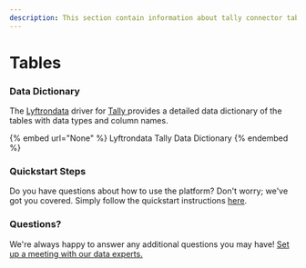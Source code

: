 ```yaml
---
description: This section contain information about tally connector tables information
---
```


# Tables

### Data Dictionary

The [Lyftrondata](https://www.lyftrondata.com/) driver for [Tally](None/)[ ](https://www.lyftrondata.com/integration/tally/)provides a detailed data dictionary of the tables with data types and column names.

{% embed url="None" %}
Lyftrondata Tally Data Dictionary
{% endembed %}

### Quickstart Steps

Do you have questions about how to use the platform? Don't worry; we've got you covered. Simply follow the quickstart instructions [here](../README.md).

### Questions? <a href="#questions" id="questions"></a>

We're always happy to answer any additional questions you may have! [Set up a meeting with our data experts.](https://www.lyftrondata.com/book-a-meeting/)

